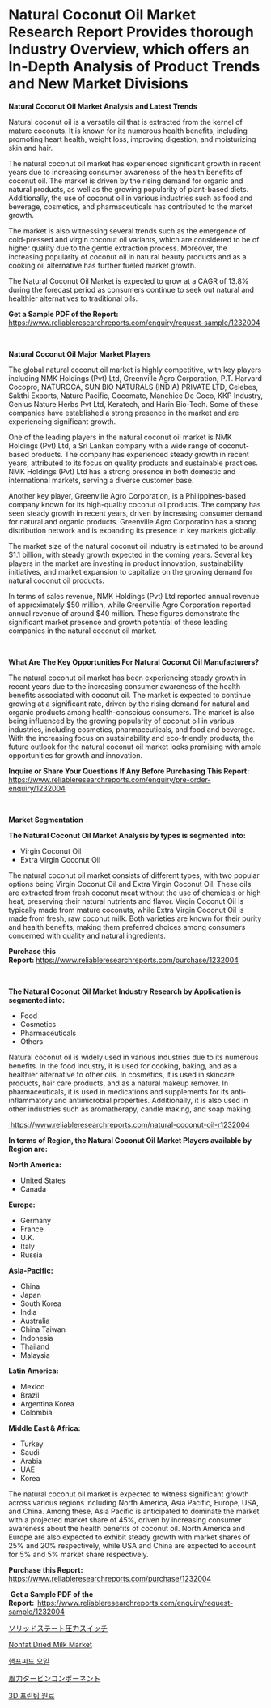 <p><h1>Natural Coconut Oil Market Research Report Provides thorough Industry Overview, which offers an In-Depth Analysis of Product Trends and New Market Divisions</h1></p><p><strong>Natural Coconut Oil Market Analysis and Latest Trends</strong></p>
<p><p>Natural coconut oil is a versatile oil that is extracted from the kernel of mature coconuts. It is known for its numerous health benefits, including promoting heart health, weight loss, improving digestion, and moisturizing skin and hair.</p><p>The natural coconut oil market has experienced significant growth in recent years due to increasing consumer awareness of the health benefits of coconut oil. The market is driven by the rising demand for organic and natural products, as well as the growing popularity of plant-based diets. Additionally, the use of coconut oil in various industries such as food and beverage, cosmetics, and pharmaceuticals has contributed to the market growth.</p><p>The market is also witnessing several trends such as the emergence of cold-pressed and virgin coconut oil variants, which are considered to be of higher quality due to the gentle extraction process. Moreover, the increasing popularity of coconut oil in natural beauty products and as a cooking oil alternative has further fueled market growth.</p><p>The Natural Coconut Oil Market is expected to grow at a CAGR of 13.8% during the forecast period as consumers continue to seek out natural and healthier alternatives to traditional oils.</p></p>
<p><strong>Get a Sample PDF of the Report:&nbsp;</strong> <a href="https://www.reliableresearchreports.com/enquiry/request-sample/1232004">https://www.reliableresearchreports.com/enquiry/request-sample/1232004</a></p>
<p>&nbsp;</p>
<p><strong>Natural Coconut Oil Major Market Players</strong></p>
<p><p>The global natural coconut oil market is highly competitive, with key players including NMK Holdings (Pvt) Ltd, Greenville Agro Corporation, P.T. Harvard Cocopro, NATUROCA, SUN BIO NATURALS (INDIA) PRIVATE LTD, Celebes, Sakthi Exports, Nature Pacific, Cocomate, Manchiee De Coco, KKP Industry, Genius Nature Herbs Pvt Ltd, Keratech, and Harin Bio-Tech. Some of these companies have established a strong presence in the market and are experiencing significant growth.</p><p>One of the leading players in the natural coconut oil market is NMK Holdings (Pvt) Ltd, a Sri Lankan company with a wide range of coconut-based products. The company has experienced steady growth in recent years, attributed to its focus on quality products and sustainable practices. NMK Holdings (Pvt) Ltd has a strong presence in both domestic and international markets, serving a diverse customer base.</p><p>Another key player, Greenville Agro Corporation, is a Philippines-based company known for its high-quality coconut oil products. The company has seen steady growth in recent years, driven by increasing consumer demand for natural and organic products. Greenville Agro Corporation has a strong distribution network and is expanding its presence in key markets globally.</p><p>The market size of the natural coconut oil industry is estimated to be around $1.1 billion, with steady growth expected in the coming years. Several key players in the market are investing in product innovation, sustainability initiatives, and market expansion to capitalize on the growing demand for natural coconut oil products.</p><p>In terms of sales revenue, NMK Holdings (Pvt) Ltd reported annual revenue of approximately $50 million, while Greenville Agro Corporation reported annual revenue of around $40 million. These figures demonstrate the significant market presence and growth potential of these leading companies in the natural coconut oil market.</p></p>
<p>&nbsp;</p>
<p><strong>What Are The Key Opportunities For Natural Coconut Oil Manufacturers?</strong></p>
<p><p>The natural coconut oil market has been experiencing steady growth in recent years due to the increasing consumer awareness of the health benefits associated with coconut oil. The market is expected to continue growing at a significant rate, driven by the rising demand for natural and organic products among health-conscious consumers. The market is also being influenced by the growing popularity of coconut oil in various industries, including cosmetics, pharmaceuticals, and food and beverage. With the increasing focus on sustainability and eco-friendly products, the future outlook for the natural coconut oil market looks promising with ample opportunities for growth and innovation.</p></p>
<p><strong>Inquire or Share Your Questions If Any Before Purchasing This Report:</strong> <a href="https://www.reliableresearchreports.com/enquiry/pre-order-enquiry/1232004">https://www.reliableresearchreports.com/enquiry/pre-order-enquiry/1232004</a></p>
<p>&nbsp;</p>
<p><strong>Market Segmentation</strong></p>
<p><strong>The Natural Coconut Oil Market Analysis by types is segmented into:</strong></p>
<p><ul><li>Virgin Coconut Oil</li><li>Extra Virgin Coconut Oil</li></ul></p>
<p><p>The natural coconut oil market consists of different types, with two popular options being Virgin Coconut Oil and Extra Virgin Coconut Oil. These oils are extracted from fresh coconut meat without the use of chemicals or high heat, preserving their natural nutrients and flavor. Virgin Coconut Oil is typically made from mature coconuts, while Extra Virgin Coconut Oil is made from fresh, raw coconut milk. Both varieties are known for their purity and health benefits, making them preferred choices among consumers concerned with quality and natural ingredients.</p></p>
<p><strong>Purchase this Report:&nbsp;</strong><a href="https://www.reliableresearchreports.com/purchase/1232004">https://www.reliableresearchreports.com/purchase/1232004</a></p>
<p>&nbsp;</p>
<p><strong>The Natural Coconut Oil Market Industry Research by Application is segmented into:</strong></p>
<p><ul><li>Food</li><li>Cosmetics</li><li>Pharmaceuticals</li><li>Others</li></ul></p>
<p><p>Natural coconut oil is widely used in various industries due to its numerous benefits. In the food industry, it is used for cooking, baking, and as a healthier alternative to other oils. In cosmetics, it is used in skincare products, hair care products, and as a natural makeup remover. In pharmaceuticals, it is used in medications and supplements for its anti-inflammatory and antimicrobial properties. Additionally, it is also used in other industries such as aromatherapy, candle making, and soap making.</p></p>
<p><a href="https://www.reliableresearchreports.com/natural-coconut-oil-r1232004">&nbsp;https://www.reliableresearchreports.com/natural-coconut-oil-r1232004</a></p>
<p><strong>In terms of Region, the Natural Coconut Oil Market Players available by Region are:</strong></p>
<p>
    <p> <strong> North America: </strong>
        <ul>
            <li>United States</li>
            <li>Canada</li>
        </ul>
        </p> 
    <p> <strong> Europe: </strong>
        <ul>
            <li>Germany</li>
            <li>France</li>
            <li>U.K.</li>
            <li>Italy</li>
            <li>Russia</li>
        </ul>
        </p> 
    <p> <strong> Asia-Pacific: </strong>
        <ul>
            <li>China</li>
            <li>Japan</li>
            <li>South Korea</li>
            <li>India</li>
            <li>Australia</li>
            <li>China Taiwan</li>
            <li>Indonesia</li>
            <li>Thailand</li>
            <li>Malaysia</li>
        </ul>
        </p> 
    <p> <strong> Latin America: </strong>
        <ul>
            <li>Mexico</li>
            <li>Brazil</li>
            <li>Argentina Korea</li>
            <li>Colombia</li>
        </ul>
        </p> 
    <p> <strong> Middle East & Africa: </strong>
        <ul>
            <li>Turkey</li>
            <li>Saudi</li>
            <li>Arabia</li>
            <li>UAE</li>
            <li>Korea</li>
        </ul>
    </p>
    </p>
<p><p>The natural coconut oil market is expected to witness significant growth across various regions including North America, Asia Pacific, Europe, USA, and China. Among these, Asia Pacific is anticipated to dominate the market with a projected market share of 45%, driven by increasing consumer awareness about the health benefits of coconut oil. North America and Europe are also expected to exhibit steady growth with market shares of 25% and 20% respectively, while USA and China are expected to account for 5% and 5% market share respectively.</p></p>
<p><strong>Purchase this Report: </strong><a href="https://www.reliableresearchreports.com/purchase/1232004">https://www.reliableresearchreports.com/purchase/1232004</a></p>
<p>&nbsp;<strong>Get a Sample PDF of the Report:&nbsp;&nbsp;</strong><a href="https://www.reliableresearchreports.com/enquiry/request-sample/1232004">https://www.reliableresearchreports.com/enquiry/request-sample/1232004</a></p>
<p><strong></strong></p>
<p><p><a href="https://medium.com/@erickbotsfortrd46766/%E5%9B%BA%E4%BD%93%E3%82%B9%E3%83%86%E3%83%BC%E3%83%88%E5%9C%A7%E5%8A%9B%E3%82%B9%E3%82%A4%E3%83%83%E3%83%81%E5%B8%82%E5%A0%B4%E3%81%AE%E3%83%A1%E3%83%88%E3%83%AA%E3%82%AF%E3%82%B9%E3%82%92%E8%A7%A3%E8%AA%AD%E3%81%99%E3%82%8B-%E5%B8%82%E5%A0%B4%E3%82%B7%E3%82%A7%E3%82%A2-%E3%83%88%E3%83%AC%E3%83%B3%E3%83%89-%E6%88%90%E9%95%B7%E3%83%91%E3%82%BF%E3%83%BC%E3%83%B3-b5df108413b6">ソリッドステート圧力スイッチ</a></p><p><a href="https://github.com/ChiragRP21/Market-Research-Report-List-4/blob/main/nonfat-dried-milk-market.md">Nonfat Dried Milk Market</a></p><p><a href="https://medium.com/@tonyolfson67562023/%EB%8C%80%EB%A7%88%EC%94%A8-%EC%98%A4%EC%9D%BC-%EC%8B%9C%EC%9E%A5-%EC%8B%9C%EC%9E%A5-cagr-%EC%8B%9C%EC%9E%A5-%EB%8F%99%ED%96%A5-%EB%B0%8F-%EC%84%B1%EC%9E%A5-%EC%A0%84%EB%9E%B5%EC%97%90-%EB%8C%80%ED%95%9C-%ED%86%B5%EC%B0%B0%EB%A0%A5-df31d69e39b9">햄프씨드 오일</a></p><p><a href="https://medium.com/@austinallan03/%E9%A2%A8%E5%8A%9B%E3%82%BF%E3%83%BC%E3%83%93%E3%83%B3%E3%82%B3%E3%83%B3%E3%83%9D%E3%83%BC%E3%83%8D%E3%83%B3%E3%83%88%E5%B8%82%E5%A0%B4%E8%A6%8F%E6%A8%A1-%E5%B8%82%E5%A0%B4%E5%B1%95%E6%9C%9B%E3%81%8A%E3%82%88%E3%81%B3%E5%B8%82%E5%A0%B4%E4%BA%88%E6%B8%AC-2024%E5%B9%B4%E3%81%8B%E3%82%892031%E5%B9%B4%E3%81%BE%E3%81%A7-7d66214d979b">風力タービンコンポーネント</a></p><p><a href="https://medium.com/@kennyaniel5/3d-%ED%94%84%EB%A6%B0%ED%8C%85-%EC%9B%90%EC%9E%90%EC%9E%AC-%EC%8B%9C%EC%9E%A5-%EC%A1%B0%EC%82%AC-%EB%B3%B4%EA%B3%A0%EC%84%9C-%EC%97%AD%EC%82%AC-%EB%B0%8F-2031%EB%85%84%EA%B9%8C%EC%A7%80%EC%9D%98-%EC%98%88%EC%B8%A1-85c9dba54cae">3D 프린팅 원료</a></p></p>